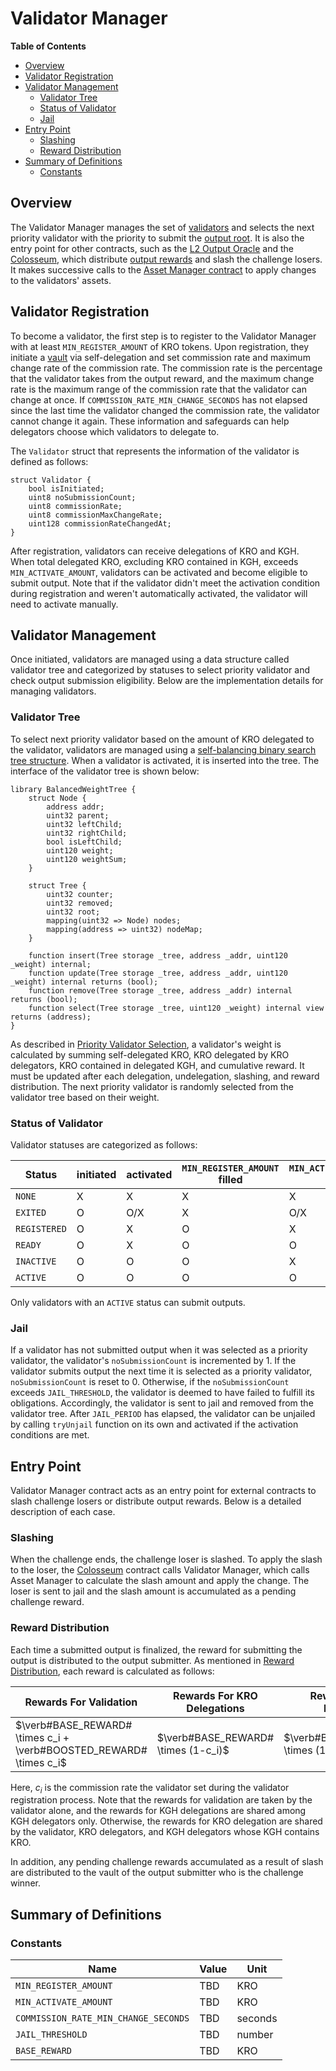 
# Validator Manager

<!-- All glossary references in this file. -->

[g-validator]: ../../glossary.md#validator
[g-l2-output]: ../../glossary.md#l2-output-root
[output-oracle]: ../../glossary.md#l2-output-oracle-contract
[colosseum-contract]: ../../glossary.md#colosseum-contract
[asset-manager-contract]: ../../glossary.md#asset-manager-contract
[g-output-reward]: ../../glossary.md#output-reward

<!-- START doctoc generated TOC please keep comment here to allow auto update -->
<!-- DON'T EDIT THIS SECTION, INSTEAD RE-RUN doctoc TO UPDATE -->
**Table of Contents**

- [Overview](#overview)
- [Validator Registration](#validator-registration)
- [Validator Management](#validator-management)
  - [Validator Tree](#validator-tree)
  - [Status of Validator](#status-of-validator)
  - [Jail](#jail)
- [Entry Point](#entry-point)
  - [Slashing](#slashing)
  - [Reward Distribution](#reward-distribution)
- [Summary of Definitions](#summary-of-definitions)
  - [Constants](#constants)

<!-- END doctoc generated TOC please keep comment here to allow auto update -->

## Overview

The Validator Manager manages the set of [validators][g-validator] and selects the next priority validator with the
priority to submit the [output root][g-l2-output]. It is also the entry point for other contracts, such as the
[L2 Output Oracle][output-oracle] and the [Colosseum][colosseum-contract], which distribute
[output rewards][g-output-reward] and slash the challenge losers. It makes successive calls to the
[Asset Manager contract][asset-manager-contract] to apply changes to the validators' assets.

## Validator Registration

To become a validator, the first step is to register to the Validator Manager with at least `MIN_REGISTER_AMOUNT` of
KRO tokens. Upon registration, they initiate a [vault](./asset-manager.md#composition-of-asset-manager) via
self-delegation and set commission rate and maximum change rate of the commission rate. The commission rate is the
percentage that the validator takes from the output reward, and the maximum change rate is the maximum range of the
commission rate that the validator can change at once. If `COMMISSION_RATE_MIN_CHANGE_SECONDS` has not elapsed since the
last time the validator changed the commission rate, the validator cannot change it again. These information and
safeguards can help delegators choose which validators to delegate to.

The `Validator` struct that represents the information of the validator is defined as follows:

```solidity
struct Validator {
    bool isInitiated;
    uint8 noSubmissionCount;
    uint8 commissionRate;
    uint8 commissionMaxChangeRate;
    uint128 commissionRateChangedAt;
}
```

After registration, validators can receive delegations of KRO and KGH. When total delegated KRO, excluding KRO contained
in KGH, exceeds `MIN_ACTIVATE_AMOUNT`, validators can be activated and become eligible to submit output. Note that if
the validator didn't meet the activation condition during registration and weren't automatically activated, the
validator will need to activate manually.

## Validator Management

Once initiated, validators are managed using a data structure called validator tree and categorized by statuses to
select priority validator and check output submission eligibility. Below are the implementation details for managing
validators.

### Validator Tree

To select next priority validator based on the amount of KRO delegated to the validator, validators are managed using a
[self-balancing binary search tree structure][self-balancing-binary-search-tree]. When a validator is activated, it is
inserted into the tree. The interface of the validator tree is shown below:

```solidity
library BalancedWeightTree {
    struct Node {
        address addr;
        uint32 parent;
        uint32 leftChild;
        uint32 rightChild;
        bool isLeftChild;
        uint120 weight;
        uint120 weightSum;
    }

    struct Tree {
        uint32 counter;
        uint32 removed;
        uint32 root;
        mapping(uint32 => Node) nodes;
        mapping(address => uint32) nodeMap;
    }

    function insert(Tree storage _tree, address _addr, uint120 _weight) internal;
    function update(Tree storage _tree, address _addr, uint120 _weight) internal returns (bool);
    function remove(Tree storage _tree, address _addr) internal returns (bool);
    function select(Tree storage _tree, uint120 _weight) internal view returns (address);
}
```

As described in [Priority Validator Selection](./overview.md#priority-validator-selection), a validator's weight is
calculated by summing self-delegated KRO, KRO delegated by KRO delegators, KRO contained in delegated KGH, and
cumulative reward. It must be updated after each delegation, undelegation, slashing, and reward distribution. The next
priority validator is randomly selected from the validator tree based on their weight.

[self-balancing-binary-search-tree]: https://github.com/yasharpm/Solidity-Weighted-Random-List

### Status of Validator

Validator statuses are categorized as follows:

| Status       | initiated | activated | `MIN_REGISTER_AMOUNT` filled | `MIN_ACTIVATE_AMOUNT` filled |
|--------------|-----------|-----------|------------------------------|------------------------------|
| `NONE`       | X         | X         | X                            | X                            |
| `EXITED`     | O         | O/X       | X                            | O/X                          |
| `REGISTERED` | O         | X         | O                            | X                            |
| `READY`      | O         | X         | O                            | O                            |
| `INACTIVE`   | O         | O         | O                            | X                            |
| `ACTIVE`     | O         | O         | O                            | O                            |

Only validators with an `ACTIVE` status can submit outputs.

### Jail

If a validator has not submitted output when it was selected as a priority validator, the validator's
`noSubmissionCount` is incremented by 1. If the validator submits output the next time it is selected as a priority
validator, `noSubmissionCount` is reset to 0. Otherwise, if the `noSubmissionCount` exceeds `JAIL_THRESHOLD`, the
validator is deemed to have failed to fulfill its obligations. Accordingly, the validator is sent to jail and removed
from the validator tree. After `JAIL_PERIOD` has elapsed, the validator can be unjailed by calling `tryUnjail` function
on its own and activated if the activation conditions are met.

## Entry Point

Validator Manager contract acts as an entry point for external contracts to slash challenge losers or distribute output
rewards. Below is a detailed description of each case.

### Slashing

When the challenge ends, the challenge loser is slashed. To apply the slash to the loser, the
[Colosseum](../../fault-proof/challenge.md#contract-interface) contract calls Validator Manager, which calls Asset
Manager to calculate the slash amount and apply the change. The loser is sent to jail and the slash amount is
accumulated as a pending challenge reward.

### Reward Distribution

Each time a submitted output is finalized, the reward for submitting the output is distributed to the output submitter.
As mentioned in [Reward Distribution](./overview.md#reward-distribution), each reward is calculated as follows:

| Rewards For Validation                                             | Rewards For KRO Delegations         | Rewards For KGH Delegations            |
|--------------------------------------------------------------------|-------------------------------------|----------------------------------------|
| $\verb#BASE_REWARD# \times c_i + \verb#BOOSTED_REWARD# \times c_i$ | $\verb#BASE_REWARD# \times (1-c_i)$ | $\verb#BOOSTED_REWARD# \times (1-c_i)$ |

Here, $c_i$ is the commission rate the validator set during the validator registration process. Note that the rewards
for validation are taken by the validator alone, and the rewards for KGH delegations are shared among KGH delegators
only. Otherwise, the rewards for KRO delegation are shared by the validator, KRO delegators, and KGH delegators whose
KGH contains KRO.

In addition, any pending challenge rewards accumulated as a result of slash are distributed to the vault of the output
submitter who is the challenge winner.

## Summary of Definitions

### Constants

| Name                                 | Value | Unit    |
|--------------------------------------|-------|---------|
| `MIN_REGISTER_AMOUNT`                | TBD   | KRO     |
| `MIN_ACTIVATE_AMOUNT`                | TBD   | KRO     |
| `COMMISSION_RATE_MIN_CHANGE_SECONDS` | TBD   | seconds |
| `JAIL_THRESHOLD`                     | TBD   | number  |
| `BASE_REWARD`                        | TBD   | KRO     |
